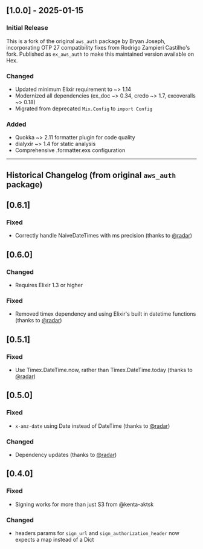 ## [1.0.0] - 2025-01-15

### Initial Release

This is a fork of the original `aws_auth` package by Bryan Joseph, incorporating OTP 27 compatibility fixes from Rodrigo Zampieri Castilho's fork. Published as `ex_aws_auth` to make this maintained version available on Hex.

### Changed

- Updated minimum Elixir requirement to ~> 1.14
- Modernized all dependencies (ex_doc ~> 0.34, credo ~> 1.7, excoveralls ~> 0.18)
- Migrated from deprecated `Mix.Config` to `import Config`

### Added

- Quokka ~> 2.11 formatter plugin for code quality
- dialyxir ~> 1.4 for static analysis
- Comprehensive .formatter.exs configuration

---

## Historical Changelog (from original `aws_auth` package)

## [0.6.1]

### Fixed

- Correctly handle NaiveDateTimes with ms precision (thanks to [@radar](https://github.com/radar))

## [0.6.0]

### Changed

- Requires Elixir 1.3 or higher

### Fixed

- Removed timex dependency and using Elixir's built in datetime functions (thanks to [@radar](https://github.com/radar))

## [0.5.1]

### Fixed

- Use Timex.DateTime.now, rather than Timex.DateTime.today (thanks to [@radar](https://github.com/radar))

## [0.5.0]

### Fixed

- `x-amz-date` using Date instead of DateTime (thanks to [@radar](https://github.com/radar))

### Changed

- Dependency updates (thanks to [@radar](https://github.com/radar))

## [0.4.0]

### Fixed

- Signing works for more than just S3 from @kenta-aktsk

### Changed

- headers params for `sign_url` and `sign_authorization_header` now expects a map instead of a Dict
